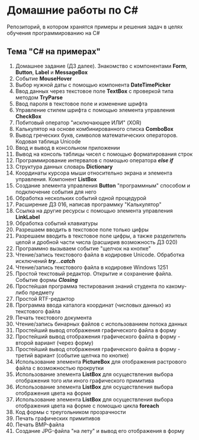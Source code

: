 # Домашние работы по C#
Репозиторий, в котором хранятся примеры и решения задач в целях обучения программированию на C#

## Тема "C# на примерах"

1.  Домашнее задание (ДЗ далее). Знакомство с компонентами **Form**, **Button**, **Label** и **MessageBox**
2.  Событие **MouseHover**
3.  Выбор нужной даты с помощью компонента **DateTimePicker**
4.  Ввод данных через текстовое поле **TextBox** с проверкой типа методом **TryParse**
5.  Ввод пароля в текстовое поле и изменение шрифта
6.  Управление стилем шрифта с помощью элемента управления **CheckBox**
7.  Побитовый оператор "исключающее ИЛИ" (XOR)
8.  Калькулятор на основе комбинированного списка **ComboBox**
9.  Вывод греческих букв, символов математических операторов. Кодовая таблица Unicode
10. Ввод и вывод в консольном приложении
11. Вывод на консоль таблицы чисел с помощью форматирования строк
12. Программирование интервалов с помощью оператора ***else if***
13. Структура данных словарь **Dictionary**
14. Координаты курсора мыши относительно экрана и элемента управления. Компонент **ListBox**
15. Создание элемента управления **Button** "программным" способом и подключение события для него
16. Обработка нескольких событий одной процедурой
17. Расширение ДЗ 016, написав программку "Калькулятор"
18. Ссылка на другие ресурсы с помощью элемента управления **LinkLabel**
19. Обработка событий клавиатуры
20. Разрешаем вводить в текстовое поле только цифры
21. Разрешаем вводить в текстовое поле цифры, а также разделитель целой и дробной части числа (расширив возможность ДЗ 020)
22. Программно вызываем событие "щелчок на кнопке"
23. Чтение/запись текстового файла в кодировке Unicode. Обработка исключений ***try...catch***
24. Чтение/запись текстового файла в кодировке Windows 1251
25. Простой текстовый редактор. Открытие и сохранение файла. Событие формы ***Closing***
26. Простейшая программа тестирования знаний студента по какому-либо предмету
27. Простой RTF-редактор
28. Программа ввода каталога координат (числовых данных) из текстового файла
29. Печать текстового документа
30. Чтение/запись бинарных файлов с использованием потока данных
31. Простейший вывод отображения графического файла в форму
32. Простейший вывод отображения графического файла в форму - второй вариант (через форму)
33. Простейший вывод отображения графического файла в форму - третий вариант (событие щелчка по кнопке)
34. Использование элемента **PictureBox** для отображения растрового файла с возможностью прокрутки
35. Использование элемента **ListBox** для осуществления выбора отображения того или иного графического примитива
36. Использование элемента **ListBox** для осуществления выбора отображения цвета на форме
37. Использование элемента **ListBox** для осуществления выбора отображения цвета на форме с помощью цикла **foreach**
38. Код формы с треугольником прозрачности
39. Печать графических примитивов
40. Печать BMP-файла
41. Создание JPG-файла "на лету" и вывод его отображения в форму